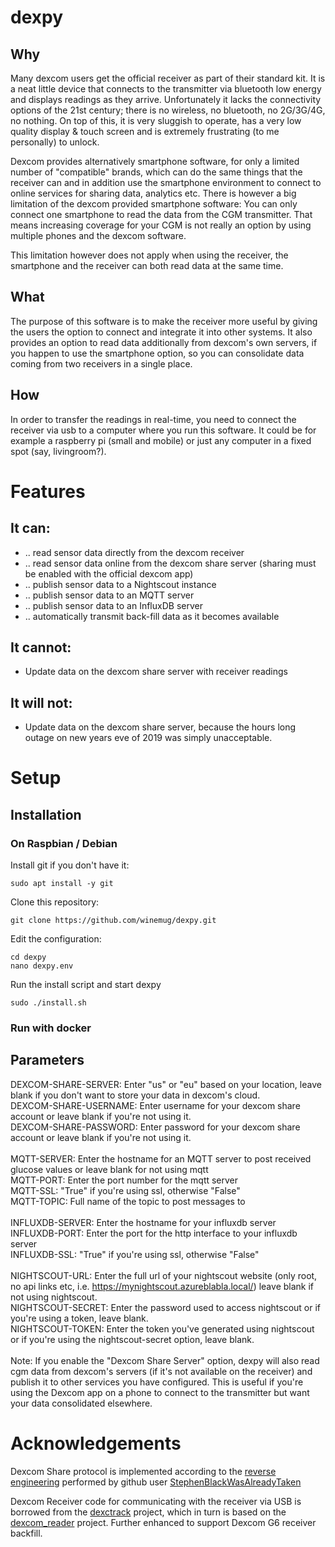 # dexpy
## Why
Many dexcom users get the official receiver as part of their standard kit. It is a neat little device that connects to the transmitter via bluetooth low energy and displays readings as they arrive. Unfortunately it lacks the connectivity options of the 21st century; there is no wireless, no bluetooth, no 2G/3G/4G, no nothing. On top of this, it is very sluggish to operate, has a very low quality display & touch screen and is extremely frustrating (to me personally) to unlock.

Dexcom provides alternatively smartphone software, for only a limited number of "compatible" brands, which can do the same things that the receiver can and in addition use the smartphone environment to connect to online services for sharing data, analytics etc. There is however a big limitation of the dexcom provided smartphone software: You can only connect one smartphone to read the data from the CGM transmitter. That means increasing coverage for your CGM is not really an option by using multiple phones and the dexcom software.

This limitation however does not apply when using the receiver, the smartphone and the receiver can both read data at the same time.

## What
The purpose of this software is to make the receiver more useful by giving the users the option to connect and integrate it into other systems. It also provides an option to read data additionally from dexcom's own servers, if you happen to use the smartphone option, so you can consolidate data coming from two receivers in a single place.

## How
In order to transfer the readings in real-time, you need to connect the receiver via usb to a computer where you run this software. It could be for example a raspberry pi (small and mobile) or just any computer in a fixed spot (say, livingroom?).

# Features
##  It can:
  - .. read sensor data directly from the dexcom receiver
  - .. read sensor data online from the dexcom share server (sharing must be enabled with the official dexcom app)
  - .. publish sensor data to a Nightscout instance
  - .. publish sensor data to an MQTT server
  - .. publish sensor data to an InfluxDB server
  - .. automatically transmit back-fill data as it becomes available
##  It cannot:
  - Update data on the dexcom share server with receiver readings
##  It will not:
  - Update data on the dexcom share server, because the hours long outage on new years eve of 2019 was simply unacceptable.

# Setup
## Installation

### On Raspbian / Debian
Install git if you don't have it:
```
sudo apt install -y git
```

Clone this repository:
```
git clone https://github.com/winemug/dexpy.git
```

Edit the configuration:
```
cd dexpy
nano dexpy.env
```

Run the install script and start dexpy
```
sudo ./install.sh
```

### Run with docker

<to be described>

## Parameters
DEXCOM-SHARE-SERVER: Enter "us" or "eu" based on your location, leave blank if you don't want to store your data in dexcom's cloud.<br/>
DEXCOM-SHARE-USERNAME: Enter username for your dexcom share account or leave blank if you're not using it.<br/>
DEXCOM-SHARE-PASSWORD: Enter password for your dexcom share account or leave blank if you're not using it.<br/>
<br/>
MQTT-SERVER: Enter the hostname for an MQTT server to post received glucose values or leave blank for not using mqtt<br/>
MQTT-PORT: Enter the port number for the mqtt server<br/>
MQTT-SSL: "True" if you're using ssl, otherwise "False"<br/>
MQTT-TOPIC: Full name of the topic to post messages to<br/>
<br/>
INFLUXDB-SERVER: Enter the hostname for your influxdb server<br/>
INFLUXDB-PORT: Enter the port for the http interface to your influxdb server<br/>
INFLUXDB-SSL: "True" if you're using ssl, otherwise "False"<br/>
<br/>
NIGHTSCOUT-URL: Enter the full url of your nightscout website (only root, no api links etc, i.e. https://mynightscout.azureblabla.local/) leave blank if not using nightscout.<br/>
NIGHTSCOUT-SECRET: Enter the password used to access nightscout or if you're using a token, leave blank.<br/>
NIGHTSCOUT-TOKEN: Enter the token you've generated using nightscout or if you're using the nightscout-secret option, leave blank.<br/>
<br/>
Note: If you enable the "Dexcom Share Server" option, dexpy will also read cgm data from dexcom's servers (if it's not available on the receiver) and publish it to other services you have configured. This is useful if you're using the Dexcom app on a phone to connect to the transmitter but want your data consolidated elsewhere.

# Acknowledgements

Dexcom Share protocol is implemented according to the [reverse engineering](https://gist.github.com/StephenBlackWasAlreadyTaken/adb0525344bedade1e25) performed by github user [StephenBlackWasAlreadyTaken](https://gist.github.com/StephenBlackWasAlreadyTaken)

Dexcom Receiver code for communicating with the receiver via USB is borrowed from the [dexctrack](https://github.com/DexcTrack/dexctrack) project, which in turn is based on the [dexcom_reader](https://github.com/openaps/dexcom_reader) project. Further enhanced to support Dexcom G6 receiver backfill.
